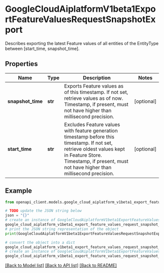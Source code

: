 # GoogleCloudAiplatformV1beta1ExportFeatureValuesRequestSnapshotExport

Describes exporting the latest Feature values of all entities of the EntityType between [start_time, snapshot_time].

## Properties

Name | Type | Description | Notes
------------ | ------------- | ------------- | -------------
**snapshot_time** | **str** | Exports Feature values as of this timestamp. If not set, retrieve values as of now. Timestamp, if present, must not have higher than millisecond precision. | [optional] 
**start_time** | **str** | Excludes Feature values with feature generation timestamp before this timestamp. If not set, retrieve oldest values kept in Feature Store. Timestamp, if present, must not have higher than millisecond precision. | [optional] 

## Example

```python
from openapi_client.models.google_cloud_aiplatform_v1beta1_export_feature_values_request_snapshot_export import GoogleCloudAiplatformV1beta1ExportFeatureValuesRequestSnapshotExport

# TODO update the JSON string below
json = "{}"
# create an instance of GoogleCloudAiplatformV1beta1ExportFeatureValuesRequestSnapshotExport from a JSON string
google_cloud_aiplatform_v1beta1_export_feature_values_request_snapshot_export_instance = GoogleCloudAiplatformV1beta1ExportFeatureValuesRequestSnapshotExport.from_json(json)
# print the JSON string representation of the object
print(GoogleCloudAiplatformV1beta1ExportFeatureValuesRequestSnapshotExport.to_json())

# convert the object into a dict
google_cloud_aiplatform_v1beta1_export_feature_values_request_snapshot_export_dict = google_cloud_aiplatform_v1beta1_export_feature_values_request_snapshot_export_instance.to_dict()
# create an instance of GoogleCloudAiplatformV1beta1ExportFeatureValuesRequestSnapshotExport from a dict
google_cloud_aiplatform_v1beta1_export_feature_values_request_snapshot_export_from_dict = GoogleCloudAiplatformV1beta1ExportFeatureValuesRequestSnapshotExport.from_dict(google_cloud_aiplatform_v1beta1_export_feature_values_request_snapshot_export_dict)
```
[[Back to Model list]](../README.md#documentation-for-models) [[Back to API list]](../README.md#documentation-for-api-endpoints) [[Back to README]](../README.md)


